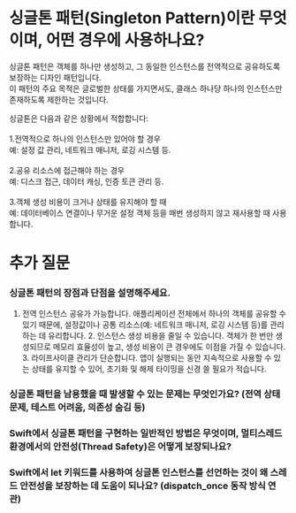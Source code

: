 # 싱글톤 패턴(Singleton Pattern)이란 무엇이며, 어떤 경우에 사용하나요?
싱글톤 패턴은 객체를 하나만 생성하고, 그 동일한 인스턴스를 전역적으로 공유하도록 보장하는 디자인 패턴입니다.</br>
이 패턴의 주요 목적은 글로벌한 상태를 가지면서도, 클래스 하나당 하나의 인스턴스만 존재하도록 제한하는 것입니다.

싱글톤은 다음과 같은 상황에서 적합합니다:</br></br>
1.전역적으로 하나의 인스턴스만 있어야 할 경우</br>
예: 설정 값 관리, 네트워크 매니저, 로깅 시스템 등.</br></br>
2.공유 리소스에 접근해야 하는 경우</br>
예: 디스크 접근, 데이터 캐싱, 인증 토큰 관리 등.</br></br>
3.객체 생성 비용이 크거나 상태를 유지해야 할 때</br>
예: 데이터베이스 연결이나 무거운 설정 객체 등을 매번 생성하지 않고 재사용할 때 사용합니다.</br>

# 추가 질문
### 싱글톤 패턴의 장점과 단점을 설명해주세요.
  1.	전역 인스턴스 공유가 가능합니다.
  애플리케이션 전체에서 하나의 객체를 공유할 수 있기 때문에, 설정값이나 공통 리소스(예: 네트워크 매니저, 로깅 시스템 등)를 관리하는 데 유리합니다.
	2.	인스턴스 생성 비용을 줄일 수 있습니다.
  객체가 한 번만 생성되므로 메모리 효율성이 높고, 생성 비용이 큰 경우에도 이점을 가질 수 있습니다.
	3.	라이프사이클 관리가 단순합니다.
  앱이 실행되는 동안 지속적으로 사용할 수 있는 상태를 유지할 수 있어, 초기화 및 해제 타이밍을 신경 쓸 필요가 적습니다.

### 싱글톤 패턴을 남용했을 때 발생할 수 있는 문제는 무엇인가요? (전역 상태 문제, 테스트 어려움, 의존성 숨김 등)
### Swift에서 싱글톤 패턴을 구현하는 일반적인 방법은 무엇이며, 멀티스레드 환경에서의 안전성(Thread Safety)은 어떻게 보장되나요?
### Swift에서 let 키워드를 사용하여 싱글톤 인스턴스를 선언하는 것이 왜 스레드 안전성을 보장하는 데 도움이 되나요? (dispatch_once 동작 방식 연관)
